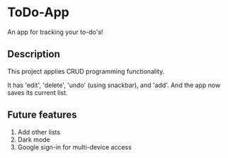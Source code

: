 # ToDo-App

An app for tracking your to-do's! 

## Description

This project applies CRUD programming functionality. 

It has 'edit', 'delete', 'undo' (using snackbar), and 'add'. And the app now saves its current list.

## Future features
1. Add other lists 
2. Dark mode
3. Google sign-in for multi-device access
